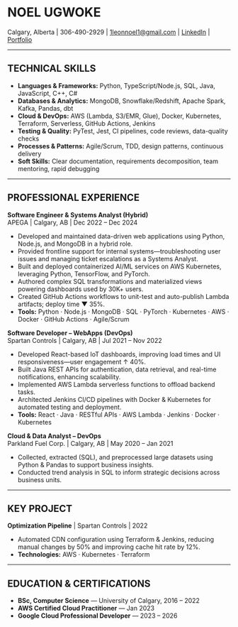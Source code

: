 # NOEL UGWOKE  
Calgary, Alberta | 306-490-2929 | 1leonnoel1@gmail.com | [LinkedIn](https://www.linkedin.com/in/noelugwoke/) | [Portfolio](https://noelugwoke.com/)

---

## TECHNICAL SKILLS
- **Languages & Frameworks:** Python, TypeScript/Node.js, SQL, Java, JavaScript, C++, C#  
- **Databases & Analytics:** MongoDB, Snowflake/Redshift, Apache Spark, Kafka, Pandas, dbt  
- **Cloud & DevOps:** AWS (Lambda, S3/EMR, Glue), Docker, Kubernetes, Terraform, Serverless, GitHub Actions, Jenkins  
- **Testing & Quality:** PyTest, Jest, CI pipelines, code reviews, data-quality checks
- **Processes & Patterns:** Agile/Scrum, TDD, design patterns, continuous delivery 
- **Soft Skills:** Clear documentation, requirements decomposition, team mentoring, rapid debugging

---

## PROFESSIONAL EXPERIENCE

**Software Engineer & Systems Analyst (Hybrid)**  
APEGA | Calgary, AB | Dec 2022 – Dec 2024  
- Developed and maintained data-driven web applications using Python, Node.js, and MongoDB in a hybrid role.  
- Provided frontline support for internal systems—troubleshooting user issues and managing ticket escalations as a Systems Analyst.  
- Built and deployed containerized AI/ML services on AWS Kubernetes, leveraging Python, TensorFlow, and PyTorch.  
- Authored complex SQL transformations and materialized views powering dashboards used by 30K+ users. 
- Created GitHub Actions workflows to unit-test and auto-publish Lambda artifacts; deploy time ▼ 35%.  
- **Tools:** Python · Node.js · MongoDB · SQL · PyTorch · Kubernetes · AWS · Docker · GitHub Actions · Agile/Scrum

**Software Developer – WebApps (DevOps)**  
Spartan Controls | Calgary, AB | Jul 2021 – Nov 2022  
- Developed React-based IoT dashboards, improving load times and UI responsiveness—user engagement ↑ 40%.  
- Built Java REST APIs for authentication, data retrieval, and real-time notifications, enhancing scalability.  
- Implemented AWS Lambda serverless functions to offload backend tasks.  
- Architected Jenkins CI/CD pipelines with Docker & Kubernetes for automated testing and deployment.  
- **Tools:** React · Java · RESTful APIs · AWS Lambda · Jenkins · Docker · Kubernetes

**Cloud & Data Analyst – DevOps**  
Parkland Fuel Corp. | Calgary, AB | May 2020 – Jan 2021  
- Collected, extracted (SQL), and preprocessed large datasets using Python & Pandas to support business insights.  
- Conducted trend analysis in SQL to inform strategic decisions across business units.

---

## KEY PROJECT

**Optimization Pipeline** | Spartan Controls | 2022  
- Automated CDN configuration using Terraform & Jenkins, reducing manual changes by 50% and improving cache hit rate by 12%.  
- **Technologies:** AWS · Kubernetes · Terraform

---

## EDUCATION & CERTIFICATIONS
- **BSc, Computer Science** — University of Calgary, 2016 – 2022  
- **AWS Certified Cloud Practitioner** — Jan 2023  
- **Google Cloud Professional Developer** — 2023 – 2026  
